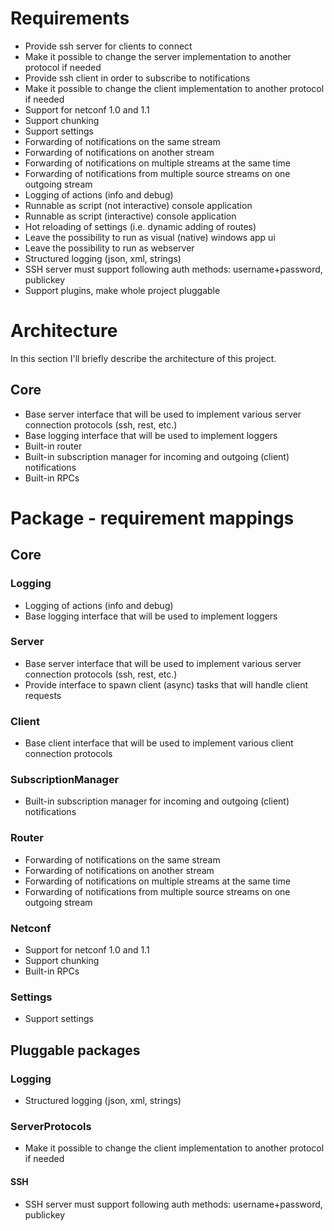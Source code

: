 # Requirements

- Provide ssh server for clients to connect
- Make it possible to change the server implementation to another protocol if needed
- Provide ssh client in order to subscribe to notifications
- Make it possible to change the client implementation to another protocol if needed
- Support for netconf 1.0 and 1.1
- Support chunking
- Support settings
- Forwarding of notifications on the same stream
- Forwarding of notifications on another stream
- Forwarding of notifications on multiple streams at the same time
- Forwarding of notifications from multiple source streams on one outgoing stream
- Logging of actions (info and debug)
- Runnable as script (not interactive) console application
- Runnable as script (interactive) console application
- Hot reloading of settings (i.e. dynamic adding of routes)
- Leave the possibility to run as visual (native) windows app ui
- Leave the possibility to run as webserver
- Structured logging (json, xml, strings)
- SSH server must support following auth methods: username+password, publickey
- Support plugins, make whole project pluggable


# Architecture
In this section I'll briefly describe the architecture of this project.
## Core
- Base server interface that will be used to implement various server connection protocols (ssh, rest, etc.)
- Base logging interface that will be used to implement loggers
- Built-in router
- Built-in subscription manager for incoming and outgoing (client) notifications
- Built-in RPCs

# Package - requirement mappings
## Core
### Logging
- Logging of actions (info and debug)
- Base logging interface that will be used to implement loggers
### Server
- Base server interface that will be used to implement various server connection protocols (ssh, rest, etc.)
- Provide interface to spawn client (async) tasks that will handle client requests
### Client
- Base client interface that will be used to implement various client connection protocols
### SubscriptionManager
- Built-in subscription manager for incoming and outgoing (client) notifications
### Router
- Forwarding of notifications on the same stream
- Forwarding of notifications on another stream
- Forwarding of notifications on multiple streams at the same time
- Forwarding of notifications from multiple source streams on one outgoing stream
### Netconf
- Support for netconf 1.0 and 1.1
- Support chunking
- Built-in RPCs

### Settings
- Support settings

## Pluggable packages
### Logging
- Structured logging (json, xml, strings)
### ServerProtocols
- Make it possible to change the client implementation to another protocol if needed
#### SSH
- SSH server must support following auth methods: username+password, publickey
